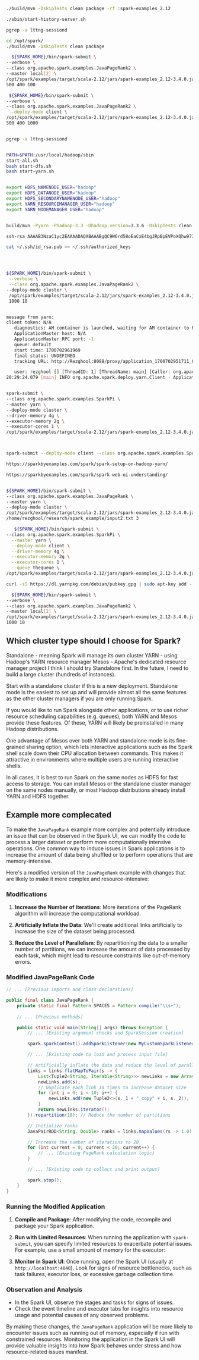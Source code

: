 
```bash
./build/mvn -DskipTests clean package -rf :spark-examples_2.12

./sbin/start-history-server.sh

pgrep -a lttng-sessiond

cd /opt/spark/
./build/mvn -DskipTests clean package
  ```


   ```bash
     ${SPARK_HOME}/bin/spark-submit \
   --verbose \
   --class org.apache.spark.examples.JavaPageRank2 \
   --master local[2] \
   /opt/spark/examples/target/scala-2.12/jars/spark-examples_2.12-3.4.0.jar \
   500 400 100
   ```


   ```bash
    ${SPARK_HOME}/bin/spark-submit \
   --verbose \
   --class org.apache.spark.examples.JavaPageRank2 \
	--deploy-mode client \
   /opt/spark/examples/target/scala-2.12/jars/spark-examples_2.12-3.4.0.jar \
   500 400 1000

   ```

  ```bash

pgrep -a lttng-sessiond


PATH=$PATH:/usr/local/hadoop/sbin
start-all.sh
bash start-dfs.sh
bash start-yarn.sh


export HDFS_NAMENODE_USER="hadoop"
export HDFS_DATANODE_USER="hadoop"
export HDFS_SECONDARYNAMENODE_USER="hadoop"
export YARN_RESOURCEMANAGER_USER="hadoop"
export YARN_NODEMANAGER_USER="hadoop"


build/mvn -Pyarn -Phadoop-3.3 -Dhadoop.version=3.3.6 -DskipTests clean package

ssh-rsa AAAAB3NzaC1yc2EAAAADAQABAAABgQC9W6rd58oEaCxE4bgJRpBpEVPoXQhw973FS2/KmYSAr4jA6tOTUvMT5BPlWpul>

cat ~/.ssh/id_rsa.pub >> ~/.ssh/authorized_keys




 ${SPARK_HOME}/bin/spark-submit \
   --verbose \
   --class org.apache.spark.examples.JavaPageRank2 \
--deploy-mode cluster \
   /opt/spark/examples/target/scala-2.12/jars/spark-examples_2.12-3.4.0.jar \
   1000 10


message from yarn:
 client token: N/A
	 diagnostics: AM container is launched, waiting for AM container to Register with RM
	 ApplicationMaster host: N/A
	 ApplicationMaster RPC port: -1
	 queue: default
	 start time: 1700702961969
	 final status: UNDEFINED
	 tracking URL: http://Rezghool:8088/proxy/application_1700702951711_0001/

	 user: rezghool [] [ThreadID: 1] [ThreadName: main] [Caller: org.apache.spark.deploy.yarn.Clientaller] [Class: org.apache.spark.internal.Logging] [Method: logInfo] [File: Logging.scala] [Line: 60]
20:29:24.079 [main] INFO org.apache.spark.deploy.yarn.Client - Application report for application_1700702951711_0001 (state: ACCEPTED) [] [ThreadID: 1] [ThreadName: main] [Caller: org.apache.spark.deploy.yarn.Clientaller] [Class: or


spark-submit \
--class org.apache.spark.examples.SparkPi \
--master yarn \
--deploy-mode cluster \
--driver-memory 4g \
--executor-memory 2g \
--executor-cores 1 \
/opt/spark/examples/target/scala-2.12/jars/spark-examples_2.12-3.4.0.jar 1



spark-submit --deploy-mode client --class org.apache.spark.examples.SparkPi /opt/spark/examples/target/scala-2.12/jars/spark-examples_2.12-3.4.0.jar 10

https://sparkbyexamples.com/spark/spark-setup-on-hadoop-yarn/

https://sparkbyexamples.com/spark/spark-web-ui-understanding/


${SPARK_HOME}/bin/spark-submit \
--class org.apache.spark.examples.JavaPageRank \
--master yarn \
--deploy-mode cluster \
/opt/spark/examples/target/scala-2.12/jars/spark-examples_2.12-3.4.0.jar \
/home/rezghool/research/spark_example/input2.txt 3

     ${SPARK_HOME}/bin/spark-submit \
  --class org.apache.spark.examples.SparkPi \
    --master yarn \
    --deploy-mode client \
    --driver-memory 4g \
    --executor-memory 2g \
    --executor-cores 1 \
    --queue thequeue \
  /opt/spark/examples/target/scala-2.12/jars/spark-examples_2.12-3.4.0.jar 10

curl -sS https://dl.yarnpkg.com/debian/pubkey.gpg | sudo apt-key add - and echo "deb https://dl.yarnpkg.com/debian/ stable main" | sudo tee /etc/apt/sources.list.d/yarn.list


   ```

   ```bash
     ${SPARK_HOME}/bin/spark-submit \
   --verbose \
   --class org.apache.spark.examples.JavaPageRank2 \
   --master local[2] \
   /opt/spark/examples/target/scala-2.12/jars/spark-examples_2.12-3.4.0.jar \
   1000 10
   ```


## Which cluster type should I choose for Spark?
Standalone - meaning Spark will manage its own cluster
YARN - using Hadoop's YARN resource manager
Mesos - Apache's dedicated resource manager project
I think I should try Standalone first. In the future, I need to build a large cluster (hundreds of instances).


Start with a standalone cluster if this is a new deployment.
Standalone mode is the easiest to set up and will provide almost all the same features as the other cluster managers if you are only running Spark.

If you would like to run Spark alongside other applications, or to use richer resource scheduling capabilities (e.g. queues), both YARN and Mesos provide these features.
Of these, YARN will likely be preinstalled in many Hadoop distributions.

One advantage of Mesos over both YARN and standalone mode is its fine-grained sharing option, which lets interactive applications such as the Spark shell scale down their CPU allocation between commands.
This makes it attractive in environments where multiple users are running interactive shells.

In all cases, it is best to run Spark on the same nodes as HDFS for fast access to storage.
You can install Mesos or the standalone cluster manager on the same nodes manually, or most Hadoop distributions already install YARN and HDFS together.
  

## Example more complecated
To make the `JavaPageRank` example more complex and potentially introduce an issue that can be observed in the Spark UI, we can modify the code to process a larger dataset or perform more computationally intensive operations. One common way to induce issues in Spark applications is to increase the amount of data being shuffled or to perform operations that are memory-intensive.

Here's a modified version of the `JavaPageRank` example with changes that are likely to make it more complex and resource-intensive:

### Modifications

1. **Increase the Number of Iterations**: More iterations of the PageRank algorithm will increase the computational workload.
   
2. **Artificially Inflate the Data**: We'll create additional links artificially to increase the size of the dataset being processed.

3. **Reduce the Level of Parallelism**: By repartitioning the data to a smaller number of partitions, we can increase the amount of data processed by each task, which might lead to resource constraints like out-of-memory errors.

### Modified JavaPageRank Code

```java
// ... [Previous imports and class declarations]

public final class JavaPageRank {
    private static final Pattern SPACES = Pattern.compile("\\s+");
    
    // ... [Previous methods]

    public static void main(String[] args) throws Exception {
        // ... [Existing argument checks and SparkSession creation]

        spark.sparkContext().addSparkListener(new MyCustomSparkListener());

        // ... [Existing code to load and process input file]

        // Artificially inflate the data and reduce the level of parallelism
        links = links.flatMapToPair(s -> {
            List<Tuple2<String, Iterable<String>>> newLinks = new ArrayList<>();
            newLinks.add(s);
            // Duplicate each link 10 times to increase dataset size
            for (int i = 0; i < 10; i++) {
                newLinks.add(new Tuple2<>(s._1 + "_copy" + i, s._2));
            }
            return newLinks.iterator();
        }).repartition(10); // Reduce the number of partitions

        // Initialize ranks
        JavaPairRDD<String, Double> ranks = links.mapValues(rs -> 1.0);

        // Increase the number of iterations to 20
        for (int current = 0; current < 20; current++) {
            // ... [Existing PageRank calculation logic]
        }

        // ... [Existing code to collect and print output]

        spark.stop();
    }
}
```

### Running the Modified Application

1. **Compile and Package**: After modifying the code, recompile and package your Spark application.

2. **Run with Limited Resources**: When running the application with `spark-submit`, you can specify limited resources to exacerbate potential issues. For example, use a small amount of memory for the executor:


3. **Monitor in Spark UI**: Once running, open the Spark UI (usually at `http://localhost:4040`). Look for signs of resource bottlenecks, such as task failures, executor loss, or excessive garbage collection time.

### Observation and Analysis

- In the Spark UI, observe the stages and tasks for signs of issues. 
- Check the event timeline and executor tabs for insights into resource usage and potential causes of any observed problems.

By making these changes, the `JavaPageRank` application will be more likely to encounter issues such as running out of memory, especially if run with constrained resources. Monitoring the application in the Spark UI will provide valuable insights into how Spark behaves under stress and how resource-related issues manifest.
